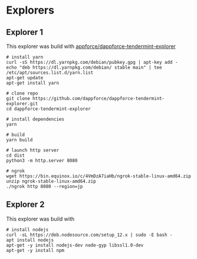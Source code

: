 # Explorers

## Explorer 1

This explorer was build with [appforce/dappforce-tendermint-explorer](https://github.com/dappforce/dappforce-tendermint-explorer)

```bash=
# install yarn 
curl -sS https://dl.yarnpkg.com/debian/pubkey.gpg | apt-key add -
echo "deb https://dl.yarnpkg.com/debian/ stable main" | tee /etc/apt/sources.list.d/yarn.list
apt-get update
apt-get install yarn

# clone repo
git clone https://github.com/dappforce/dappforce-tendermint-explorer.git
cd dappforce-tendermint-explorer

# install dependencies
yarn

# build
yarn build

# launch http server
cd dist
python3 -m http.server 8080

# ngrok
wget https://bin.equinox.io/c/4VmDzA7iaHb/ngrok-stable-linux-amd64.zip
unzip ngrok-stable-linux-amd64.zip 
./ngrok http 8080 --region=jp
```

## Explorer 2

This explorer was build with


```bash=
# install nodejs
curl -sL https://deb.nodesource.com/setup_12.x | sudo -E bash -
apt install nodejs
apt-get -y install nodejs-dev node-gyp libssl1.0-dev
apt-get -y install npm





```
